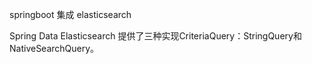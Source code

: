 springboot 集成 elasticsearch


Spring Data Elasticsearch 提供了三种实现CriteriaQuery：StringQuery和NativeSearchQuery。



 
